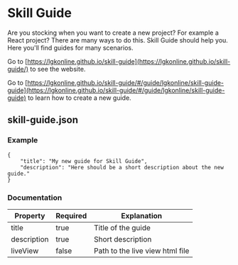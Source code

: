 # Skill Guide
Are you stocking when you want to create a new project? For example a React project? There are many ways to do this. Skill Guide should help you. Here you'll find guides for many scenarios.

Go to [https://lgkonline.github.io/skill-guide](https://lgkonline.github.io/skill-guide/) to see the website.

Go to [https://lgkonline.github.io/skill-guide/#/guide/lgkonline/skill-guide-guide](https://lgkonline.github.io/skill-guide/#/guide/lgkonline/skill-guide-guide) to learn how to create a new guide.

## skill-guide.json

### Example

```
{
    "title": "My new guide for Skill Guide",
    "description": "Here should be a short description about the new guide."
}
```

### Documentation

Property    | Required | Explanation
------------|----------|----------
title       | true     | Title of the guide
description | true     | Short description
liveView    | false    | Path to the live view html file